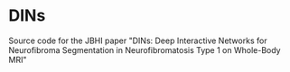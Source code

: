 # DINs
Source code for the JBHI paper "DINs: Deep Interactive Networks for Neurofibroma Segmentation in Neurofibromatosis Type 1 on Whole-Body MRI"
